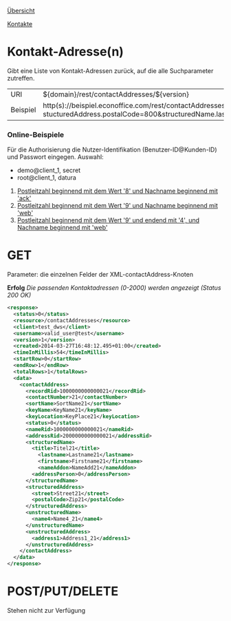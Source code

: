 [Übersicht](../..)

[Kontakte](../)

# Kontakt-Adresse(n)
Gibt eine Liste von Kontakt-Adressen zurück, auf die alle Suchparameter zutreffen.

<table>
<tr><td>URI</td><td>${domain}/rest/contactAddresses/${version}</td></tr>
<tr><td>Beispiel</td><td>http(s)://beispiel.econoffice.com/rest/contactAddresses/1?stucturedAddress.postalCode=800&structuredName.lastname=Me</td></tr>
</table>

### Online-Beispiele

Für die Authorisierung die Nutzer-Identifikation (Benutzer-ID@Kunden-ID) und Passwort eingegen. Auswahl:

- demo@client_1, secret
- root@client_1, datura

1. [Postleitzahl beginnend mit dem Wert '8' und Nachname beginnend mit 'ack'](http://dws.econoffice.ch/rest/contactAddresses/1?structuredAddress.postalCode=8&structuredName.lastname=Ack)
2. [Postleitzahl beginnend mit dem Wert '9' und Nachname beginnend mit 'web'](http://dws.econoffice.ch/rest/contactAddresses/1?structuredAddress.postalCode=9&structuredName.lastname=Web)
3. [Postleitzahl beginnend mit dem Wert '9' und endend mit '4', und Nachname beginnend mit 'web'](http://dws.econoffice.ch/rest/contactAddresses/1?structuredAddress.postalCode=9__4&structuredName.lastname=Web)



# GET
Parameter: die einzelnen Felder der XML-contactAddress-Knoten 

**Erfolg** *Die passenden Kontaktadressen (0-2000) werden angezeigt (Status 200 OK)*
```xml
<response>
  <status>0</status>
  <resource>/contactAddresses</resource>
  <client>test_dws</client>
  <username>valid_user@test</username>
  <version>1</version>
  <created>2014-03-27T16:48:12.495+01:00</created>
  <timeInMillis>54</timeInMillis>
  <startRow>0</startRow>
  <endRow>1</endRow>
  <totalRows>1</totalRows>
  <data>
    <contactAddress>
      <recordRid>1000000000000021</recordRid>
      <contactNumber>21</contactNumber>
      <sortName>SortName21</sortName>
      <keyName>KeyName21</keyName>
      <keyLocation>KeyPlace21</keyLocation>
      <status>0</status>
      <nameRid>1000000000000021</nameRid>
      <addressRid>2000000000000021</addressRid>
      <structuredName>
        <title>Titel21</title>
          <lastname>Lastname21</lastname>
          <firstname>Firstname21</firstname>
          <nameAddon>NameAdd21</nameAddon>
        <addressPerson>0</addressPerson>
      </structuredName>
      <structuredAddress>
        <street>Street21</street>
        <postalCode>Zip21</postalCode>
      </structuredAddress>
      <unstructuredName>
        <name4>Name4_21</name4>
      </unstructuredName>
      <unstructuredAddress>
        <address1>Address1_21</address1>
      </unstructuredAddress>
    </contactAddress>
  </data>
</response>
```

# POST/PUT/DELETE
Stehen nicht zur Verfügung
